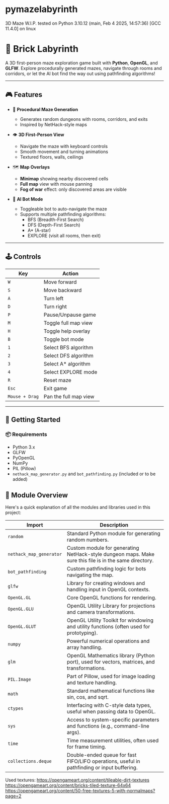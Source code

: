 # pymazelabyrinth
3D Maze
W.I.P. tested on Python 3.10.12 (main, Feb  4 2025, 14:57:36) [GCC 11.4.0] on linux

# 🧱 Brick Labyrinth

A 3D first-person maze exploration game built with **Python**, **OpenGL**, and **GLFW**. Explore procedurally generated mazes, navigate through rooms and corridors, or let the AI bot find the way out using pathfinding algorithms!

---

## 🎮 Features

- 🧭 **Procedural Maze Generation**
  - Generates random dungeons with rooms, corridors, and exits
  - Inspired by NetHack-style maps

- 👁️ **3D First-Person View**
  - Navigate the maze with keyboard controls
  - Smooth movement and turning animations
  - Textured floors, walls, ceilings

- 🗺️ **Map Overlays**
  - **Minimap** showing nearby discovered cells
  - **Full map** view with mouse panning
  - **Fog of war** effect: only discovered areas are visible

- 🤖 **AI Bot Mode**
  - Toggleable bot to auto-navigate the maze
  - Supports multiple pathfinding algorithms:
    - BFS (Breadth-First Search)
    - DFS (Depth-First Search)
    - A* (A-star)
    - EXPLORE (visit all rooms, then exit)

---

## 🕹️ Controls

| Key | Action |
|-----|--------|
| `W` | Move forward |
| `S` | Move backward |
| `A` | Turn left |
| `D` | Turn right |
| `P` | Pause/Unpause game |
| `M` | Toggle full map view |
| `H` | Toggle help overlay |
| `B` | Toggle bot mode |
| `1` | Select BFS algorithm |
| `2` | Select DFS algorithm |
| `3` | Select A* algorithm |
| `4` | Select EXPLORE mode |
| `R` | Reset maze |
| `Esc` | Exit game |
| `Mouse + Drag` | Pan the full map view |

---

## 🚀 Getting Started

### 📦 Requirements

- Python 3.x
- GLFW
- PyOpenGL
- NumPy
- PIL (Pillow)
- `nethack_map_generator.py` and `bot_pathfinding.py` (included or to be added)


## 🧩 Module Overview

Here's a quick explanation of all the modules and libraries used in this project:

| Import | Description |
|--------|-------------|
| `random` | Standard Python module for generating random numbers. |
| `nethack_map_generator` | Custom module for generating NetHack-style dungeon maps. Make sure this file is in the same directory. |
| `bot_pathfinding` | Custom pathfinding logic for bots navigating the map. |
| `glfw` | Library for creating windows and handling input in OpenGL contexts. |
| `OpenGL.GL` | Core OpenGL functions for rendering. |
| `OpenGL.GLU` | OpenGL Utility Library for projections and camera transformations. |
| `OpenGL.GLUT` | OpenGL Utility Toolkit for windowing and utility functions (often used for prototyping). |
| `numpy` | Powerful numerical operations and array handling. |
| `glm` | OpenGL Mathematics library (Python port), used for vectors, matrices, and transformations. |
| `PIL.Image` | Part of Pillow, used for image loading and texture handling. |
| `math` | Standard mathematical functions like sin, cos, and sqrt. |
| `ctypes` | Interfacing with C-style data types, useful when passing data to OpenGL. |
| `sys` | Access to system-specific parameters and functions (e.g., command-line args). |
| `time` | Time measurement utilities, often used for frame timing. |
| `collections.deque` | Double-ended queue for fast FIFO/LIFO operations, useful in pathfinding or input buffering. |

Used textures:
https://opengameart.org/content/tileable-dirt-textures
https://opengameart.org/content/bricks-tiled-texture-64x64
https://opengameart.org/content/50-free-textures-5-with-normalmaps?page=2
